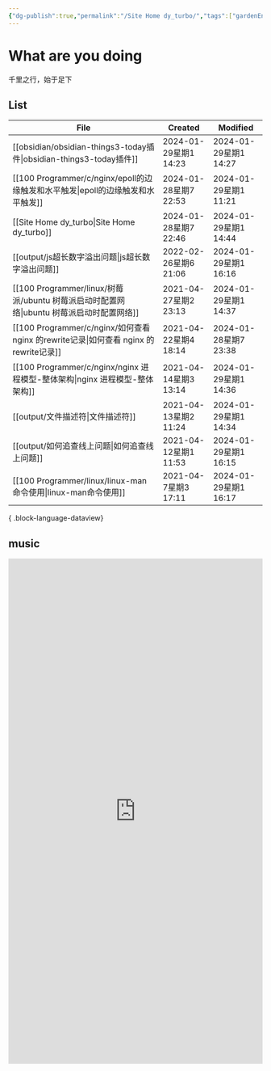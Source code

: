 ```yaml
---
{"dg-publish":true,"permalink":"/Site Home dy_turbo/","tags":["gardenEntry"],"noteIcon":"","created":"2024-01-28T22:46:43.745+08:00","updated":"2024-01-29T14:44:46.674+08:00"}
---
```



# What are you doing

千里之行，始于足下

## List

| File                                                                       | Created             | Modified            |
| -------------------------------------------------------------------------- | ------------------- | ------------------- |
| [[obsidian/obsidian-things3-today插件\|obsidian-things3-today插件]]         | 2024-01-29星期1 14:23 | 2024-01-29星期1 14:27 |
| [[100 Programmer/c/nginx/epoll的边缘触发和水平触发\|epoll的边缘触发和水平触发]]             | 2024-01-28星期7 22:53 | 2024-01-29星期1 11:21 |
| [[Site Home dy_turbo\|Site Home dy_turbo]]                              | 2024-01-28星期7 22:46 | 2024-01-29星期1 14:44 |
| [[output/js超长数字溢出问题\|js超长数字溢出问题]]                                       | 2022-02-26星期6 21:06 | 2024-01-29星期1 16:16 |
| [[100 Programmer/linux/树莓派/ubuntu 树莓派启动时配置网络\|ubuntu 树莓派启动时配置网络]]       | 2021-04-27星期2 23:13 | 2024-01-29星期1 14:37 |
| [[100 Programmer/c/nginx/如何查看 nginx 的rewrite记录\|如何查看 nginx 的rewrite记录]] | 2021-04-22星期4 18:14 | 2024-01-28星期7 23:38 |
| [[100 Programmer/c/nginx/nginx 进程模型-整体架构\|nginx 进程模型-整体架构]]             | 2021-04-14星期3 13:14 | 2024-01-29星期1 14:36 |
| [[output/文件描述符\|文件描述符]]                                                 | 2021-04-13星期2 11:24 | 2024-01-29星期1 14:34 |
| [[output/如何追查线上问题\|如何追查线上问题]]                                           | 2021-04-12星期1 11:53 | 2024-01-29星期1 16:15 |
| [[100 Programmer/linux/linux-man命令使用\|linux-man命令使用]]                   | 2021-04-7星期3 17:11  | 2024-01-29星期1 16:17 |

{ .block-language-dataview}

## music

<iframe width="100%" height="1000px" src="https://music.163.com/playlist?id=13022777&userid=16553655" scrolling="no" border="0" frameborder="no" framespacing="0" allowfullscreen="true"> </iframe>